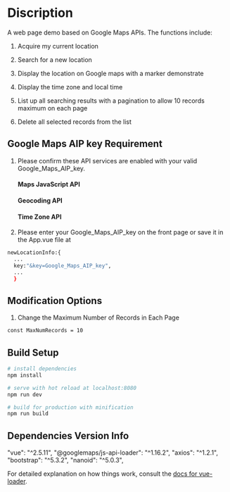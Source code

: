 # Discription

A web page demo based on Google Maps APIs. The functions include:

1. Acquire my current location 

2. Search for a new location

3. Display the location on Google maps with a marker demonstrate

4. Display the time zone and local time

6. List up all searching results with a pagination to allow 10 records maximum on each page

6. Delete all selected records from the list

## Google Maps AIP key Requirement
1. Please confirm these API services are enabled with your valid Google_Maps_AIP_key.
   
   #### Maps JavaScript API
   #### Geocoding API
   #### Time Zone API

2. Please enter your Google_Maps_AIP_key on the front page or save it in the App.vue file at
``` bash
newLocationInfo:{
  ...
  key:"&key=Google_Maps_AIP_key",
  ...
  }
```
## Modification Options
1. Change the Maximum Number of Records in Each Page
``` bash
const MaxNumRecords = 10
```

## Build Setup

``` bash
# install dependencies
npm install

# serve with hot reload at localhost:8080
npm run dev

# build for production with minification
npm run build
```

## Dependencies Version Info
"vue": "^2.5.11",
"@googlemaps/js-api-loader": "^1.16.2",
"axios": "^1.2.1",
"bootstrap": "^5.3.2",
"nanoid": "^5.0.3",

For detailed explanation on how things work, consult the [docs for vue-loader](http://vuejs.github.io/vue-loader).
